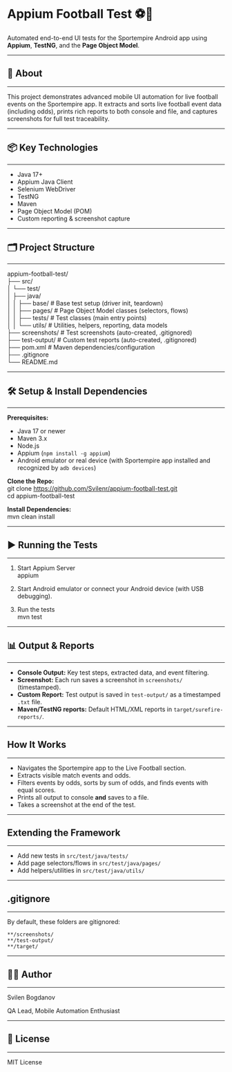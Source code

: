 # Appium Football Test ⚽️📱

Automated end-to-end UI tests for the Sportempire Android app using **Appium**, **TestNG**, and the **Page Object Model**.

----------------------------------------------------------------------  
## 📖 About 
----------------------------------------------------------------------

This project demonstrates advanced mobile UI automation for live football events on the Sportempire app.
It extracts and sorts live football event data (including odds), prints rich reports to both console and file, and captures screenshots for full test traceability.

----------------------------------------------------------------------  
## 📦 Key Technologies  
----------------------------------------------------------------------

- Java 17+
- Appium Java Client
- Selenium WebDriver
- TestNG
- Maven
- Page Object Model (POM)
- Custom reporting & screenshot capture

----------------------------------------------------------------------  
## 🗂️ Project Structure  
----------------------------------------------------------------------

appium-football-test/  
├── src/  
│   └── test/  
│       ├── java/  
│       │   ├── base/         # Base test setup (driver init, teardown)  
│       │   ├── pages/        # Page Object Model classes (selectors, flows)  
│       │   ├── tests/        # Test classes (main entry points)  
│       │   └── utils/        # Utilities, helpers, reporting, data models  
├── screenshots/              # Test screenshots (auto-created, .gitignored)  
├── test-output/              # Custom test reports (auto-created, .gitignored)  
├── pom.xml                   # Maven dependencies/configuration  
├── .gitignore  
└── README.md

----------------------------------------------------------------------  
## 🛠️ Setup & Install Dependencies  
----------------------------------------------------------------------

**Prerequisites:**  
- Java 17 or newer  
- Maven 3.x  
- Node.js  
- Appium (`npm install -g appium`)  
- Android emulator or real device (with Sportempire app installed and recognized by `adb devices`)

**Clone the Repo:**  
    git clone https://github.com/Svilenr/appium-football-test.git  
    cd appium-football-test  

**Install Dependencies:**  
    mvn clean install  

----------------------------------------------------------------------  
## ▶️ Running the Tests  
----------------------------------------------------------------------

1. Start Appium Server  
       appium

2. Start Android emulator or connect your Android device (with USB debugging).

3. Run the tests  
       mvn test  

----------------------------------------------------------------------  
## 📊 Output & Reports  
----------------------------------------------------------------------

- **Console Output:** Key test steps, extracted data, and event filtering.  
- **Screenshot:** Each run saves a screenshot in `screenshots/` (timestamped).  
- **Custom Report:** Test output is saved in `test-output/` as a timestamped `.txt` file.  
- **Maven/TestNG reports:** Default HTML/XML reports in `target/surefire-reports/`.  

----------------------------------------------------------------------  
## How It Works  
----------------------------------------------------------------------

- Navigates the Sportempire app to the Live Football section.  
- Extracts visible match events and odds.  
- Filters events by odds, sorts by sum of odds, and finds events with equal scores.  
- Prints all output to console **and** saves to a file.  
- Takes a screenshot at the end of the test.  

----------------------------------------------------------------------  
## Extending the Framework  
----------------------------------------------------------------------

- Add new tests in `src/test/java/tests/`  
- Add page selectors/flows in `src/test/java/pages/`  
- Add helpers/utilities in `src/test/java/utils/`  

----------------------------------------------------------------------  
## .gitignore  
----------------------------------------------------------------------

By default, these folders are gitignored:  

    **/screenshots/
    **/test-output/
    **/target/

----------------------------------------------------------------------  
## 🧑‍💻 Author  
----------------------------------------------------------------------

Svilen Bogdanov

QA Lead, Mobile Automation Enthusiast

----------------------------------------------------------------------  
## 📝 License  
----------------------------------------------------------------------

MIT License
